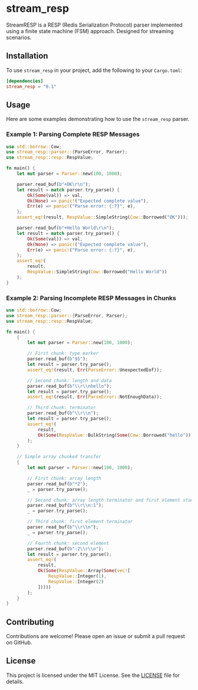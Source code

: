 # stream_resp

StreamRESP is a RESP (Redis Serialization Protocol) parser implemented using a finite state machine (FSM) approach. Designed for streaming scenarios.

## Installation

To use `stream_resp` in your project, add the following to your `Cargo.toml`:

```toml
[dependencies]
stream_resp = "0.1"
```

## Usage

Here are some examples demonstrating how to use the `stream_resp` parser.

### Example 1: Parsing Complete RESP Messages

```rust
use std::borrow::Cow;
use stream_resp::parser::{ParseError, Parser};
use stream_resp::resp::RespValue;

fn main() {
    let mut parser = Parser::new(100, 1000);

    parser.read_buf(b"+OK\r\n");
    let result = match parser.try_parse() {
        Ok(Some(val)) => val,
        Ok(None) => panic!("Expected complete value"),
        Err(e) => panic!("Parse error: {:?}", e),
    };
    assert_eq!(result, RespValue::SimpleString(Cow::Borrowed("OK")));

    parser.read_buf(b"+Hello World\r\n");
    let result = match parser.try_parse() {
        Ok(Some(val)) => val,
        Ok(None) => panic!("Expected complete value"),
        Err(e) => panic!("Parse error: {:?}", e),
    };
    assert_eq!(
        result,
        RespValue::SimpleString(Cow::Borrowed("Hello World"))
    );
}
```

### Example 2: Parsing Incomplete RESP Messages in Chunks

```rust
use std::borrow::Cow;
use stream_resp::parser::{ParseError, Parser};
use stream_resp::resp::RespValue;

fn main() {
    {
        let mut parser = Parser::new(100, 1000);

        // First chunk: type marker
        parser.read_buf(b"$5");
        let result = parser.try_parse();
        assert_eq!(result, Err(ParseError::UnexpectedEof));

        // Second chunk: length and data
        parser.read_buf(b"\\r\\nhello");
        let result = parser.try_parse();
        assert_eq!(result, Err(ParseError::NotEnoughData));

        // Third chunk: terminator
        parser.read_buf(b"\\r\\n");
        let result = parser.try_parse();
        assert_eq!(
            result,
            Ok(Some(RespValue::BulkString(Some(Cow::Borrowed("hello")))))
        );
    }

    // Simple array chunked transfer
    {
        let mut parser = Parser::new(100, 1000);

        // First chunk: array length
        parser.read_buf(b"*2");
        _ = parser.try_parse();

        // Second chunk: array length terminator and first element start
        parser.read_buf(b"\\r\\n:1");
        _ = parser.try_parse();

        // Third chunk: first element terminator
        parser.read_buf(b"\\r\\n");
        _ = parser.try_parse();

        // Fourth chunk: second element
        parser.read_buf(b":2\\r\\n");
        let result = parser.try_parse();
        assert_eq!(
            result,
            Ok(Some(RespValue::Array(Some(vec![
                RespValue::Integer(1),
                RespValue::Integer(2)
            ]))))
        );
    }
}
```

## Contributing

Contributions are welcome! Please open an issue or submit a pull request on GitHub.

## License

This project is licensed under the MIT License. See the [LICENSE](LICENSE) file for details.